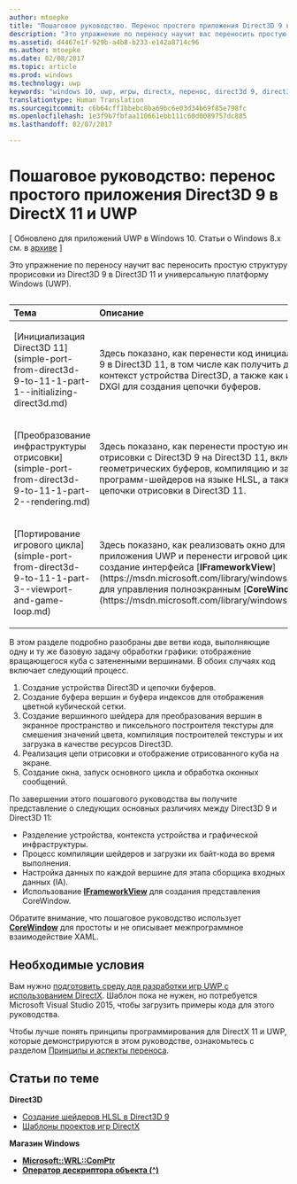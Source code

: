 ```yaml
---
author: mtoepke
title: "Пошаговое руководство. Перенос простого приложения Direct3D 9 в DirectX 11 и UWP"
description: "Это упражнение по переносу научит вас переносить простую структуру отрисовки из Direct3D 9 в Direct3D 11 и универсальную платформу Windows (UWP)."
ms.assetid: d4467e1f-929b-a4b8-b233-e142a8714c96
ms.author: mtoepke
ms.date: 02/08/2017
ms.topic: article
ms.prod: windows
ms.technology: uwp
keywords: "windows 10, uwp, игры, directx, перенос, direct3d 9, direct3d 11"
translationtype: Human Translation
ms.sourcegitcommit: c6b64cff1bbebc8ba69bc6e03d34b69f85e798fc
ms.openlocfilehash: 1e3f9b7fbfaa110661ebb111c60d0089757dc885
ms.lasthandoff: 02/07/2017

---
```


# <a name="walkthrough-port-a-simple-direct3d-9-app-to-directx-11-and-universal-windows-platform-uwp"></a>Пошаговое руководство: перенос простого приложения Direct3D 9 в DirectX 11 и UWP


\[ Обновлено для приложений UWP в Windows 10. Статьи о Windows 8.x см. в [архиве](http://go.microsoft.com/fwlink/p/?linkid=619132) \]

Это упражнение по переносу научит вас переносить простую структуру прорисовки из Direct3D 9 в Direct3D 11 и универсальную платформу Windows (UWP).
## 
<table>
<colgroup>
<col width="50%" />
<col width="50%" />
</colgroup>
<thead>
<tr class="header">
<th align="left">Тема</th>
<th align="left">Описание</th>
</tr>
</thead>
<tbody>
<tr class="odd">
<td align="left"><p>[Инициализация Direct3D 11](simple-port-from-direct3d-9-to-11-1-part-1--initializing-direct3d.md)</p></td>
<td align="left"><p>Здесь показано, как перенести код инициализации Direct3D 9 в Direct3D 11, в том числе как получить дескрипторы и контекст устройства Direct3D, а также как использовать DXGI для создания цепочки буферов.</p></td>
</tr>
<tr class="even">
<td align="left"><p>[Преобразование инфраструктуры отрисовки](simple-port-from-direct3d-9-to-11-1-part-2--rendering.md)</p></td>
<td align="left"><p>Здесь показано, как перенести простую инфраструктуру отрисовки с Direct3D 9 на Direct3D 11, включая перенос геометрических буферов, компиляцию и загрузку программ-шейдеров на языке HLSL, а также реализацию цепочки отрисовки в Direct3D 11.</p></td>
</tr>
<tr class="odd">
<td align="left"><p>[Портирование игрового цикла](simple-port-from-direct3d-9-to-11-1-part-3--viewport-and-game-loop.md)</p></td>
<td align="left"><p>Здесь показано, как реализовать окно для игрового приложения UWP и перенести игровой цикл, включая создание интерфейса [<strong>IFrameworkView</strong>](https://msdn.microsoft.com/library/windows/apps/hh700478) для управления полноэкранным [<strong>CoreWindow</strong>](https://msdn.microsoft.com/library/windows/apps/br208225).</p></td>
</tr>
</tbody>
</table>

 

В этом разделе подробно разобраны две ветви кода, выполняющие одну и ту же базовую задачу обработки графики: отображение вращающегося куба с затененными вершинами. В обоих случаях код включает следующий процесс.

1.  Создание устройства Direct3D и цепочки буферов.
2.  Создание буфера вершин и буфера индексов для отображения цветной кубической сетки.
3.  Создание вершинного шейдера для преобразования вершин в экранное пространство и пиксельного построителя текстуры для смешения значений цвета, компиляция построителей текстуры и их загрузка в качестве ресурсов Direct3D.
4.  Реализация цепи отрисовки и отображение отрисованного куба на экране.
5.  Создание окна, запуск основного цикла и обработка оконных сообщений.

По завершении этого пошагового руководства вы получите представление о следующих основных различиях между Direct3D 9 и Direct3D 11:

-   Разделение устройства, контекста устройства и графической инфраструктуры.
-   Процесс компиляции шейдеров и загрузки их байт-кода во время выполнения.
-   Настройка данных по каждой вершине для этапа сборщика входных данных (IA).
-   Использование [**IFrameworkView**](https://msdn.microsoft.com/library/windows/apps/hh700478) для создания представления CoreWindow.

Обратите внимание, что пошаговое руководство использует [**CoreWindow**](https://msdn.microsoft.com/library/windows/apps/br208225) для простоты и не описывает межпрограммное взаимодействие XAML.

## <a name="prerequisites"></a>Необходимые условия


Вам нужно [подготовить среду для разработки игр UWP с использованием DirectX](prepare-your-dev-environment-for-windows-store-directx-game-development.md). Шаблон пока не нужен, но потребуется Microsoft Visual Studio 2015, чтобы загрузить примеры кода для этого руководства.

Чтобы лучше понять принципы программирования для DirectX 11 и UWP, которые демонстрируются в этом руководстве, ознакомьтесь с разделом [Принципы и аспекты переноса](porting-considerations.md).

## <a name="related-topics"></a>Статьи по теме

**Direct3D**

* [Создание шейдеров HLSL в Direct3D 9](https://msdn.microsoft.com/library/windows/desktop/bb944006)
* [Шаблоны проектов игр DirectX](user-interface.md)

**Магазин Windows**

* [**Microsoft::WRL::ComPtr**](https://msdn.microsoft.com/library/windows/apps/br244983.aspx)
* [**Оператор дескриптора объекта (^)**](https://msdn.microsoft.com/library/windows/apps/yk97tc08.aspx)


